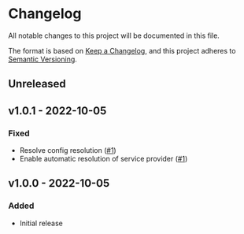 # Changelog

All notable changes to this project will be documented in this file.

The format is based on [Keep a Changelog](https://keepachangelog.com), and this project adheres to [Semantic Versioning](https://semver.org).

## Unreleased

## v1.0.1 - 2022-10-05

### Fixed
- Resolve config resolution ([#1](https://github.com/parceltrap/driver-dhl/pull/1))
- Enable automatic resolution of service provider ([#1](https://github.com/parceltrap/driver-dhl/pull/1))

## v1.0.0 - 2022-10-05

### Added
- Initial release
